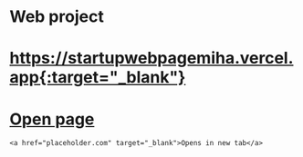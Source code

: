 # Web project

# https://startupwebpagemiha.vercel.app{:target="_blank"}

# <a href="https://startupwebpagemiha.vercel.app" target="_blank">Open page</a>


    <a href="placeholder.com" target="_blank">Opens in new tab</a>
